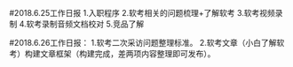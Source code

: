 #2018.6.25工作日报
1.入职程序
2.软考相关的问题梳理+了解软考
3.软考视频录制
4.软考录制音频文档校对
5.竞品了解

#2018.6.26工作日报：
1.软考二次采访问题整理标准。
2.软考文章（小白了解软考）构建文章框架（构建完成，差两项内容整理即可发布）。